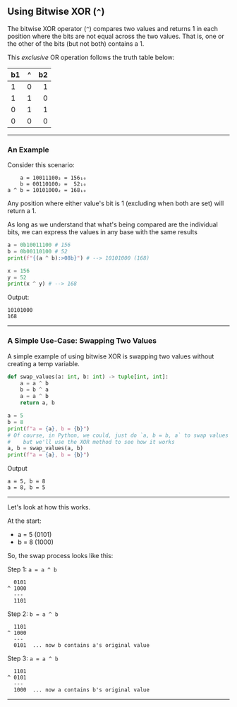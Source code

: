 ## Using Bitwise XOR (```^```)

The bitwise XOR operator (```^```) compares two values and returns 1 in 
each position where the bits are not equal across the two values. That is, 
one or the other of the bits (but not both) contains a 1.

This *exclusive* OR operation follows the truth table below:

| b1 | ^ | b2 |
|:---|:-:|---:|
| 1  | 0 |  1 |
| 1  | 1 |  0 |
| 0  | 1 |  1 |
| 0  | 0 |  0 |

---

### An Example

Consider this scenario:

```
    a = 10011100₂ = 156₁₀
    b = 00110100₂ =  52₁₀
a ^ b = 10101000₂ = 168₁₀
```

Any position where either value's bit is 1 (excluding when both are set) 
will return a 1.

As long as we understand that what's being compared are the individual
bits, we can express the values in any base with the same results

```python
a = 0b10011100 # 156
b = 0b00110100 # 52
print(f"{(a ^ b):>08b}") # --> 10101000 (168)

x = 156
y = 52
print(x ^ y) # --> 168
```

Output:

```
10101000
168
```

---

### A Simple Use-Case: Swapping Two Values

A simple example of using bitwise XOR is swapping two values without
creating a temp variable.

```python
def swap_values(a: int, b: int) -> tuple[int, int]:
    a = a ^ b
    b = b ^ a
    a = a ^ b
    return a, b

a = 5
b = 8
print(f"a = {a}, b = {b}")
# Of course, in Python, we could, just do `a, b = b, a` to swap values
#    but we'll use the XOR method to see how it works
a, b = swap_values(a, b)
print(f"a = {a}, b = {b}")
```

Output

```
a = 5, b = 8
a = 8, b = 5
```

---

Let's look at how this works.

At the start:

* a = 5 (0101)
* b = 8 (1000)

So, the swap process looks like this:

Step 1: ```a = a ^ b```
```
  0101
^ 1000
  ---
  1101
```

Step 2: ```b = a ^ b```
```
  1101
^ 1000
  ---
  0101  ... now b contains a's original value
```

Step 3: ```a = a ^ b```
```
  1101
^ 0101
  ---
  1000  ... now a contains b's original value
```

---
